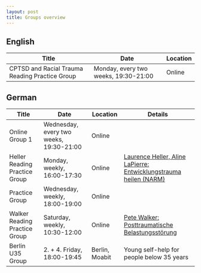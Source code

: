 ```yaml
---
layout: post
title: Groups overview
---
```


## English

| Title | Date | Location | 
| --- | --- | --- | 
| CPTSD and Racial Trauma Reading Practice Group | Monday, every two weeks, 19:30-21:00 | Online |


## German

| Title | Date | Location | Details |
| --- | --- | --- | --- |
| Online Group 1 | Wednesday, every two weeks, 19:30-21:00 | Online |  |
| Heller Reading Practice Group | Monday, weekly, 16:00-17:30 | Online |  [Laurence Heller, Aline LaPierre: Entwicklungstrauma heilen (NARM)](https://www.amazon.de/dp/3466309220/)   |
| Practice Group | Wednesday, weekly, 18:00-19:00 | Online |     |
| Walker Reading Practice Group | Saturday, weekly, 10:30-12:00 | Online | [Pete Walker: Posttraumatische Belastungsstörung](https://www.amazon.de/dp/3962570756/) |
| Berlin U35 Group | 2. + 4. Friday, 18:00-19:45 | Berlin, Moabit | Young self-help for people below 35 years    |
